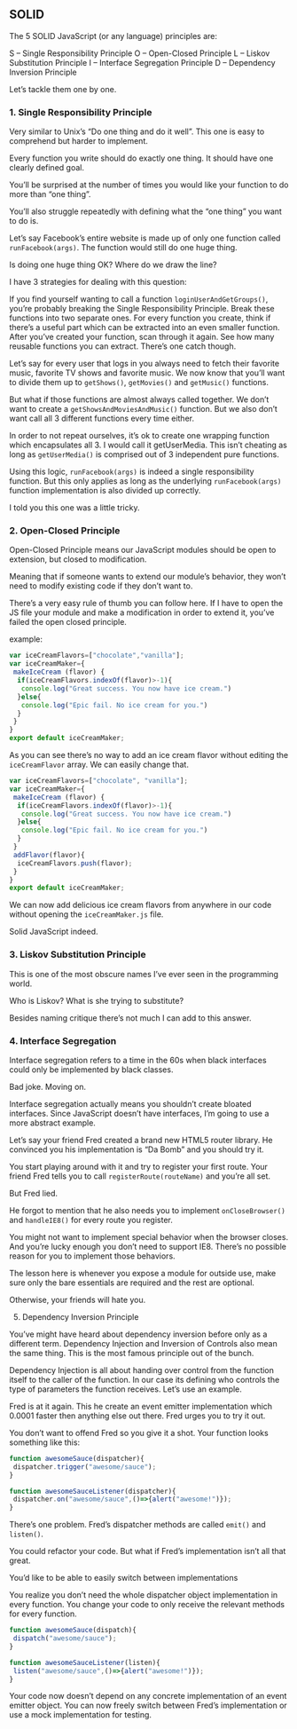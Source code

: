 ## SOLID

The 5 SOLID JavaScript (or any language) principles are:

S – Single Responsibility Principle
O – Open-Closed Principle
L – Liskov Substitution Principle
I – Interface Segregation Principle
D – Dependency Inversion Principle

Let’s tackle them one by one.

### 1. Single Responsibility Principle

Very similar to Unix’s “Do one thing and do it well”. This one is easy to comprehend but harder to implement.

Every function you write should do exactly one thing. It should have one clearly defined goal.

You’ll be surprised at the number of times you would like your function to do more than “one thing”.

You’ll also struggle repeatedly with defining what the “one thing” you want to do is.

Let’s say Facebook’s entire website is made up of only one function called `runFacebook(args)`. The function would still do one huge thing.

Is doing one huge thing OK? Where do we draw the line?

I have 3 strategies for dealing with this question:

If you find yourself wanting to call a function `loginUserAndGetGroups()`, you’re probably breaking the Single Responsibility Principle. Break these functions into two separate ones.
For every function you create, think if there’s a useful part which can be extracted into an even smaller function.
After you’ve created your function, scan through it again. See how many reusable functions you can extract.
There’s one catch though.

Let’s say for every user that logs in you always need to fetch their favorite music, favorite TV shows and favorite music.  We now know that you’ll want to divide them up to `getShows()`, `getMovies()` and `getMusic()` functions.

But what if those functions are almost always called together. We don’t want to create a `getShowsAndMoviesAndMusic()` function. But we also don’t want call all 3 different functions every time either.

In order to not repeat ourselves, it’s ok to create one wrapping function which encapsulates all 3. I would call it getUserMedia. This isn’t cheating as long as `getUserMedia()` is comprised out of 3 independent pure functions.

Using this logic, `runFacebook(args)` is indeed a single responsibility function. But this only applies as long as the underlying `runFacebook(args)` function implementation is also divided up correctly.

I told you this one was a little tricky.

### 2. Open-Closed Principle

Open-Closed Principle means our JavaScript modules should be open to extension, but closed to modification.

Meaning that if someone wants to extend our module’s behavior, they won’t need to modify existing code if they don’t want to.

There’s a very easy rule of thumb you can follow here. If I have to open the JS file your module and make a modification in order to extend it, you’ve failed the open closed principle.

example:

```js
var iceCreamFlavors=["chocolate","vanilla"];
var iceCreamMaker={
 makeIceCream (flavor) {
  if(iceCreamFlavors.indexOf(flavor)>-1){
   console.log("Great success. You now have ice cream.")
  }else{
   console.log("Epic fail. No ice cream for you.")
  }
 }
}
export default iceCreamMaker;
```

As you can see there’s no way to add an ice cream flavor without editing the `iceCreamFlavor` array. We can easily change that.

```js
var iceCreamFlavors=["chocolate", "vanilla"];
var iceCreamMaker={
 makeIceCream (flavor) {
  if(iceCreamFlavors.indexOf(flavor)>-1){
   console.log("Great success. You now have ice cream.")
  }else{
   console.log("Epic fail. No ice cream for you.")
  }
 }
 addFlavor(flavor){
  iceCreamFlavors.push(flavor);
 }
}
export default iceCreamMaker;
```

We can now add delicious ice cream flavors from anywhere in our code without opening the `iceCreamMaker.js` file.

Solid JavaScript indeed.

### 3. Liskov Substitution Principle

This is one of the most obscure names I’ve ever seen in the programming world.

Who is Liskov? What is she trying to substitute?

Besides naming critique there’s not much I can add to this answer.

### 4. Interface Segregation

Interface segregation refers to a time in the 60s when black interfaces could only be implemented by black classes.

Bad joke. Moving on.

Interface segregation actually means you shouldn’t create bloated interfaces. Since JavaScript doesn’t have interfaces, I’m going to use a more abstract example.

Let’s say your friend Fred created a brand new HTML5 router library. He convinced you his implementation is “Da Bomb” and you should try it.

You start playing around with it and try to register your first route. Your friend Fred tells you to call `registerRoute(routeName)` and you’re all set.

But Fred lied.

He forgot to mention that he also needs you to implement `onCloseBrowser()` and `handleIE8()` for every route you register.

You might not want to implement special behavior when the browser closes. And you’re lucky enough you don’t need to support IE8. There’s no possible reason for you to implement those behaviors.

The lesson here is whenever you expose a module for outside use, make sure only the bare essentials are required and the rest are optional.

Otherwise, your friends will hate you.

5. Dependency Inversion Principle

You’ve might have heard about dependency inversion before only as a different term. Dependency Injection and Inversion of Controls also mean the same thing. This is the most famous principle out of the bunch.

Dependency Injection is all about handing over control from the function itself to the caller of the function. In our case its defining who controls the type of parameters the function receives. Let’s use an example.

Fred is at it again. This he create an event emitter implementation which 0.0001 faster then anything else out there. Fred urges you to try it out.

You don’t want to offend Fred so you give it a shot. Your function looks something like this:

```js
function awesomeSauce(dispatcher){
 dispatcher.trigger("awesome/sauce");
}

function awesomeSauceListener(dispatcher){
 dispatcher.on("awesome/sauce",()=>{alert("awesome!")});
}
```

There’s one problem. Fred’s dispatcher methods are called `emit()` and `listen()`.

You could refactor your code. But what if Fred’s implementation isn’t all that great.

You’d like to be able to easily switch between implementations

You realize you don’t need the whole dispatcher object implementation in every function. You change your code to only receive the relevant methods for every function.

```js
function awesomeSauce(dispatch){
 dispatch("awesome/sauce");
}

function awesomeSauceListener(listen){
 listen("awesome/sauce",()=>{alert("awesome!")});
}
```

Your code now doesn’t depend on any concrete implementation of an event emitter object. You can now freely switch between Fred’s implementation or use a mock implementation for testing.
